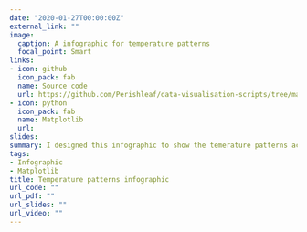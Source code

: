 ```yaml
---
date: "2020-01-27T00:00:00Z"
external_link: ""
image:
  caption: A infographic for temperature patterns
  focal_point: Smart
links:
- icon: github
  icon_pack: fab
  name: Source code
  url: https://github.com/Perishleaf/data-visualisation-scripts/tree/master/matplotlib_2019_temp
- icon: python
  icon_pack: fab
  name: Matplotlib
  url: 
slides: 
summary: I designed this infographic to show the temerature patterns across eight Australian capital cities.
tags:
- Infographic
- Matplotlib
title: Temperature patterns infographic
url_code: ""
url_pdf: ""
url_slides: ""
url_video: ""
---
```


